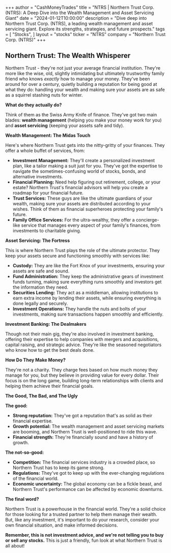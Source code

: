 +++
author = "CashMoneyTrades"
title = "NTRS |  Northern Trust Corp. (NTRS): A Deep Dive into the Wealth Management and Asset Servicing Giant"
date = "2024-01-12T10:00:00"
description = "Dive deep into Northern Trust Corp. (NTRS), a leading wealth management and asset servicing giant. Explore its strengths, strategies, and future prospects."
tags = [
"Stocks",
]
layout = "stocks"
ticker = "NTRS"
company = "Northern Trust Corp. (NTRS)"
+++
        


## Northern Trust: The Wealth Whisperer 

Northern Trust - they're not just your average financial institution. They're more like the wise, old, slightly intimidating but ultimately trustworthy family friend who knows *exactly* how to manage your money.  They've been around for over a century, quietly building a reputation for being good at what they do: handling your wealth and making sure your assets are as safe as a squirrel stashing nuts for winter.

**What do they actually do?** 

Think of them as the Swiss Army Knife of finance.  They've got two main blades: **wealth management** (helping you make your money work for you) and **asset servicing** (keeping your assets safe and tidy).  

**Wealth Management: The Midas Touch**

Here's where Northern Trust gets into the nitty-gritty of your finances.  They offer a whole buffet of services, from:

* **Investment Management:**  They'll create a personalized investment plan, like a tailor making a suit just for you.  They've got the expertise to navigate the sometimes-confusing world of stocks, bonds, and alternative investments.
* **Financial Planning:**   Need help figuring out retirement, college, or your estate? Northern Trust's financial advisors will help you create a roadmap for your financial future.
* **Trust Services:**  These guys are like the ultimate guardians of your wealth,  making sure your assets are distributed according to your wishes.  Think of them as financial superheroes protecting your family's future.
* **Family Office Services:**  For the ultra-wealthy, they offer a concierge-like service that manages every aspect of your family's finances,  from investments to charitable giving.

**Asset Servicing:  The Fortress**

This is where Northern Trust plays the role of the ultimate protector.  They keep your assets secure and functioning smoothly with services like:

* **Custody:**   They are like the Fort Knox of your investments, ensuring your assets are safe and sound.
* **Fund Administration:**  They keep the administrative gears of investment funds turning, making sure everything runs smoothly and investors get the information they need.
* **Securities Lending:**   They act as a middleman, allowing institutions to earn extra income by lending their assets, while ensuring everything is done legally and securely.  
* **Investment Operations:**  They handle the nuts and bolts of your investments, making sure transactions happen smoothly and efficiently.

**Investment Banking:  The Dealmakers** 

Though not their main gig, they're also involved in investment banking, offering their expertise to help companies with mergers and acquisitions, capital raising, and strategic advice.  They're like the seasoned negotiators who know how to get the best deals done. 

**How Do They Make Money?**

They're not a charity.  They charge fees based on how much money they manage for you,  but they believe in providing value for every dollar. Their focus is on the long game, building long-term relationships with clients and helping them achieve their financial goals.  

**The Good, The Bad, and The Ugly**

**The good:**

* **Strong reputation:** They've got a reputation that's as solid as their financial expertise.
* **Growth potential:** The wealth management and asset servicing markets are booming, and Northern Trust is well-positioned to ride this wave.
* **Financial strength:**  They're financially sound and have a history of growth.

**The not-so-good:**

* **Competition:**  The financial services industry is a crowded place, so Northern Trust has to keep its game strong.
* **Regulations:**  They've got to keep up with the ever-changing regulations of the financial world.
* **Economic uncertainty:**  The global economy can be a fickle beast, and Northern Trust's performance can be affected by economic downturns.

**The final word?**

Northern Trust is a powerhouse in the financial world.  They're a solid choice for those looking for a trusted partner to help them manage their wealth. But, like any investment, it's important to do your research, consider your own financial situation, and make informed decisions.  

**Remember, this is not investment advice, and we're not telling you to buy or sell any stocks.**  This is just a friendly, fun look at what Northern Trust is all about! 

        